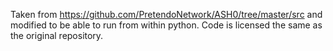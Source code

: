 Taken from https://github.com/PretendoNetwork/ASH0/tree/master/src and modified to be able to run from within python. 
Code is licensed the same as the original repository.
